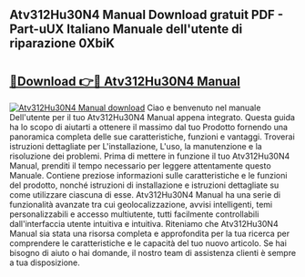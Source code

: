 ## Atv312Hu30N4 Manual Download gratuit PDF - Part-uUX Italiano Manuale dell'utente di riparazione 0XbiK

# <h2><a href="http://dfdontn.blite.top/?on=Atv312Hu30N4+Manual">🔗Download 👉🔴 Atv312Hu30N4 Manual</a></h2>

[![Atv312Hu30N4 Manual download](https://i.imgur.com/lujVjoI.png)](http://dfdontn.blite.top/?on=Atv312Hu30N4+Manual)
Ciao e benvenuto nel manuale Dell'utente per il tuo Atv312Hu30N4 Manual appena integrato. Questa guida ha lo scopo di aiutarti a ottenere il massimo dal tuo Prodotto fornendo una panoramica completa delle sue caratteristiche, funzioni e vantaggi. Troverai istruzioni dettagliate per L'installazione, L'uso, la manutenzione e la risoluzione dei problemi. Prima di mettere in funzione il tuo Atv312Hu30N4 Manual, prenditi il tempo necessario per leggere attentamente questo Manuale. Contiene preziose informazioni sulle caratteristiche e le funzioni del prodotto, nonché istruzioni di installazione e istruzioni dettagliate su come utilizzare ciascuna di esse. Atv312Hu30N4 Manual ha una serie di funzionalità avanzate tra cui geolocalizzazione, avvisi intelligenti, temi personalizzabili e accesso multiutente, tutti facilmente controllabili dall'interfaccia utente intuitiva e intuitiva. Riteniamo che Atv312Hu30N4 Manual sia stata una risorsa completa e approfondita per la tua ricerca per comprendere le caratteristiche e le capacità del tuo nuovo articolo. Se hai bisogno di aiuto o hai domande, il nostro team di assistenza clienti è sempre a tua disposizione.
